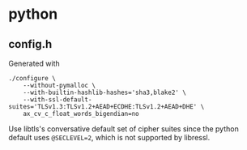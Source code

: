 # python

## config.h
Generated with

	./configure \
		--without-pymalloc \
		--with-builtin-hashlib-hashes='sha3,blake2' \
		--with-ssl-default-suites='TLSv1.3:TLSv1.2+AEAD+ECDHE:TLSv1.2+AEAD+DHE' \
		ax_cv_c_float_words_bigendian=no

Use libtls's conversative default set of cipher suites since the
python default uses `@SECLEVEL=2`, which is not supported by libressl.
